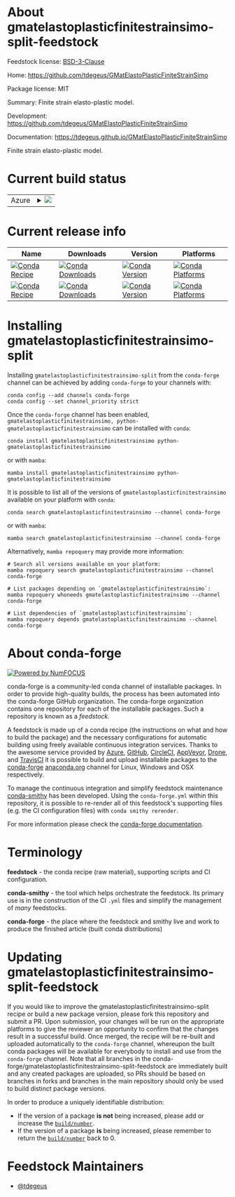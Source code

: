 About gmatelastoplasticfinitestrainsimo-split-feedstock
=======================================================

Feedstock license: [BSD-3-Clause](https://github.com/conda-forge/gmatelastoplasticfinitestrainsimo-feedstock/blob/main/LICENSE.txt)

Home: https://github.com/tdegeus/GMatElastoPlasticFiniteStrainSimo

Package license: MIT

Summary: Finite strain elasto-plastic model.

Development: https://github.com/tdegeus/GMatElastoPlasticFiniteStrainSimo

Documentation: https://tdegeus.github.io/GMatElastoPlasticFiniteStrainSimo

Finite strain elasto-plastic model.

Current build status
====================


<table>
    
  <tr>
    <td>Azure</td>
    <td>
      <details>
        <summary>
          <a href="https://dev.azure.com/conda-forge/feedstock-builds/_build/latest?definitionId=8604&branchName=main">
            <img src="https://dev.azure.com/conda-forge/feedstock-builds/_apis/build/status/gmatelastoplasticfinitestrainsimo-feedstock?branchName=main">
          </a>
        </summary>
        <table>
          <thead><tr><th>Variant</th><th>Status</th></tr></thead>
          <tbody><tr>
              <td>linux_64</td>
              <td>
                <a href="https://dev.azure.com/conda-forge/feedstock-builds/_build/latest?definitionId=8604&branchName=main">
                  <img src="https://dev.azure.com/conda-forge/feedstock-builds/_apis/build/status/gmatelastoplasticfinitestrainsimo-feedstock?branchName=main&jobName=linux&configuration=linux%20linux_64_" alt="variant">
                </a>
              </td>
            </tr><tr>
              <td>osx_64</td>
              <td>
                <a href="https://dev.azure.com/conda-forge/feedstock-builds/_build/latest?definitionId=8604&branchName=main">
                  <img src="https://dev.azure.com/conda-forge/feedstock-builds/_apis/build/status/gmatelastoplasticfinitestrainsimo-feedstock?branchName=main&jobName=osx&configuration=osx%20osx_64_" alt="variant">
                </a>
              </td>
            </tr><tr>
              <td>osx_arm64</td>
              <td>
                <a href="https://dev.azure.com/conda-forge/feedstock-builds/_build/latest?definitionId=8604&branchName=main">
                  <img src="https://dev.azure.com/conda-forge/feedstock-builds/_apis/build/status/gmatelastoplasticfinitestrainsimo-feedstock?branchName=main&jobName=osx&configuration=osx%20osx_arm64_" alt="variant">
                </a>
              </td>
            </tr><tr>
              <td>win_64</td>
              <td>
                <a href="https://dev.azure.com/conda-forge/feedstock-builds/_build/latest?definitionId=8604&branchName=main">
                  <img src="https://dev.azure.com/conda-forge/feedstock-builds/_apis/build/status/gmatelastoplasticfinitestrainsimo-feedstock?branchName=main&jobName=win&configuration=win%20win_64_" alt="variant">
                </a>
              </td>
            </tr>
          </tbody>
        </table>
      </details>
    </td>
  </tr>
</table>

Current release info
====================

| Name | Downloads | Version | Platforms |
| --- | --- | --- | --- |
| [![Conda Recipe](https://img.shields.io/badge/recipe-gmatelastoplasticfinitestrainsimo-green.svg)](https://anaconda.org/conda-forge/gmatelastoplasticfinitestrainsimo) | [![Conda Downloads](https://img.shields.io/conda/dn/conda-forge/gmatelastoplasticfinitestrainsimo.svg)](https://anaconda.org/conda-forge/gmatelastoplasticfinitestrainsimo) | [![Conda Version](https://img.shields.io/conda/vn/conda-forge/gmatelastoplasticfinitestrainsimo.svg)](https://anaconda.org/conda-forge/gmatelastoplasticfinitestrainsimo) | [![Conda Platforms](https://img.shields.io/conda/pn/conda-forge/gmatelastoplasticfinitestrainsimo.svg)](https://anaconda.org/conda-forge/gmatelastoplasticfinitestrainsimo) |
| [![Conda Recipe](https://img.shields.io/badge/recipe-python--gmatelastoplasticfinitestrainsimo-green.svg)](https://anaconda.org/conda-forge/python-gmatelastoplasticfinitestrainsimo) | [![Conda Downloads](https://img.shields.io/conda/dn/conda-forge/python-gmatelastoplasticfinitestrainsimo.svg)](https://anaconda.org/conda-forge/python-gmatelastoplasticfinitestrainsimo) | [![Conda Version](https://img.shields.io/conda/vn/conda-forge/python-gmatelastoplasticfinitestrainsimo.svg)](https://anaconda.org/conda-forge/python-gmatelastoplasticfinitestrainsimo) | [![Conda Platforms](https://img.shields.io/conda/pn/conda-forge/python-gmatelastoplasticfinitestrainsimo.svg)](https://anaconda.org/conda-forge/python-gmatelastoplasticfinitestrainsimo) |

Installing gmatelastoplasticfinitestrainsimo-split
==================================================

Installing `gmatelastoplasticfinitestrainsimo-split` from the `conda-forge` channel can be achieved by adding `conda-forge` to your channels with:

```
conda config --add channels conda-forge
conda config --set channel_priority strict
```

Once the `conda-forge` channel has been enabled, `gmatelastoplasticfinitestrainsimo, python-gmatelastoplasticfinitestrainsimo` can be installed with `conda`:

```
conda install gmatelastoplasticfinitestrainsimo python-gmatelastoplasticfinitestrainsimo
```

or with `mamba`:

```
mamba install gmatelastoplasticfinitestrainsimo python-gmatelastoplasticfinitestrainsimo
```

It is possible to list all of the versions of `gmatelastoplasticfinitestrainsimo` available on your platform with `conda`:

```
conda search gmatelastoplasticfinitestrainsimo --channel conda-forge
```

or with `mamba`:

```
mamba search gmatelastoplasticfinitestrainsimo --channel conda-forge
```

Alternatively, `mamba repoquery` may provide more information:

```
# Search all versions available on your platform:
mamba repoquery search gmatelastoplasticfinitestrainsimo --channel conda-forge

# List packages depending on `gmatelastoplasticfinitestrainsimo`:
mamba repoquery whoneeds gmatelastoplasticfinitestrainsimo --channel conda-forge

# List dependencies of `gmatelastoplasticfinitestrainsimo`:
mamba repoquery depends gmatelastoplasticfinitestrainsimo --channel conda-forge
```


About conda-forge
=================

[![Powered by
NumFOCUS](https://img.shields.io/badge/powered%20by-NumFOCUS-orange.svg?style=flat&colorA=E1523D&colorB=007D8A)](https://numfocus.org)

conda-forge is a community-led conda channel of installable packages.
In order to provide high-quality builds, the process has been automated into the
conda-forge GitHub organization. The conda-forge organization contains one repository
for each of the installable packages. Such a repository is known as a *feedstock*.

A feedstock is made up of a conda recipe (the instructions on what and how to build
the package) and the necessary configurations for automatic building using freely
available continuous integration services. Thanks to the awesome service provided by
[Azure](https://azure.microsoft.com/en-us/services/devops/), [GitHub](https://github.com/),
[CircleCI](https://circleci.com/), [AppVeyor](https://www.appveyor.com/),
[Drone](https://cloud.drone.io/welcome), and [TravisCI](https://travis-ci.com/)
it is possible to build and upload installable packages to the
[conda-forge](https://anaconda.org/conda-forge) [anaconda.org](https://anaconda.org/)
channel for Linux, Windows and OSX respectively.

To manage the continuous integration and simplify feedstock maintenance
[conda-smithy](https://github.com/conda-forge/conda-smithy) has been developed.
Using the ``conda-forge.yml`` within this repository, it is possible to re-render all of
this feedstock's supporting files (e.g. the CI configuration files) with ``conda smithy rerender``.

For more information please check the [conda-forge documentation](https://conda-forge.org/docs/).

Terminology
===========

**feedstock** - the conda recipe (raw material), supporting scripts and CI configuration.

**conda-smithy** - the tool which helps orchestrate the feedstock.
                   Its primary use is in the construction of the CI ``.yml`` files
                   and simplify the management of *many* feedstocks.

**conda-forge** - the place where the feedstock and smithy live and work to
                  produce the finished article (built conda distributions)


Updating gmatelastoplasticfinitestrainsimo-split-feedstock
==========================================================

If you would like to improve the gmatelastoplasticfinitestrainsimo-split recipe or build a new
package version, please fork this repository and submit a PR. Upon submission,
your changes will be run on the appropriate platforms to give the reviewer an
opportunity to confirm that the changes result in a successful build. Once
merged, the recipe will be re-built and uploaded automatically to the
`conda-forge` channel, whereupon the built conda packages will be available for
everybody to install and use from the `conda-forge` channel.
Note that all branches in the conda-forge/gmatelastoplasticfinitestrainsimo-split-feedstock are
immediately built and any created packages are uploaded, so PRs should be based
on branches in forks and branches in the main repository should only be used to
build distinct package versions.

In order to produce a uniquely identifiable distribution:
 * If the version of a package **is not** being increased, please add or increase
   the [``build/number``](https://docs.conda.io/projects/conda-build/en/latest/resources/define-metadata.html#build-number-and-string).
 * If the version of a package **is** being increased, please remember to return
   the [``build/number``](https://docs.conda.io/projects/conda-build/en/latest/resources/define-metadata.html#build-number-and-string)
   back to 0.

Feedstock Maintainers
=====================

* [@tdegeus](https://github.com/tdegeus/)

